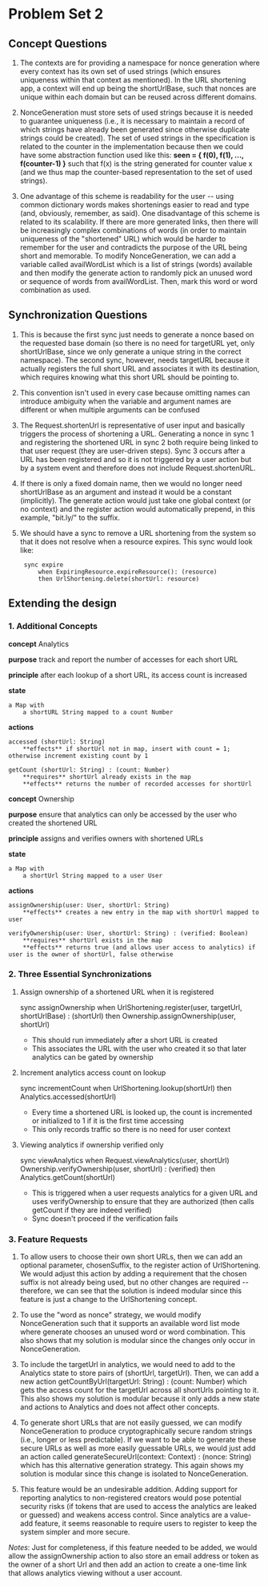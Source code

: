 # Problem Set 2

## Concept Questions

1. The contexts are for providing a namespace for nonce generation where every context has its own set of used strings (which ensures uniqueness within that context as mentioned). In the URL shortening app, a context will end up being the shortUrlBase, such that nonces are unique within each domain but can be reused across different domains.

2. NonceGeneration must store sets of used strings because it is needed to guarantee uniqueness (i.e., it is necessary to maintain a record of which strings have already been generated since otherwise duplicate strings could be created). The set of used strings in the specification is related to the counter in the implementation because then we could have some abstraction function used like this: **seen = { f(0), f(1), ..., f(counter-1) }** such that f(x) is the string generated for counter value x (and we thus map the counter-based representation to the set of used strings). 

3. One advantage of this scheme is readability for the user -- using common dictionary words makes shortenings easier to read and type (and, obviously, remember, as said). One disadvantage of this scheme is related to its scalability. If there are more generated links, then there will be increasingly complex combinations of words (in order to maintain uniqueness of the "shortened" URL) which would be harder to remember for the user and contradicts the purpose of the URL being short and memorable. To modify NonceGeneration, we can add a variable called availWordList which is a list of strings (words) available and then modify the generate action to randomly pick an unused word or sequence of words from availWordList. Then, mark this word or word combination as used. 

## Synchronization Questions

1. This is because the first sync just needs to generate a nonce based on the requested base domain (so there is no need for targetURL yet, only shortUrlBase, since we only generate a unique string in the correct namespace). The second sync, however, needs targetURL because it actually registers the full short URL and associates it with its destination, which requires knowing what this short URL should be pointing to.

2. This convention isn't used in every case because omitting names can introduce ambiguity when the variable and argument names are different or when multiple arguments can be confused

3. The Request.shortenUrl is representative of user input and basically triggers the process of shortening a URL. Generating a nonce in sync 1 and registering the shortened URL in sync 2 both require being linked to that user request (they are user-driven steps). Sync 3 occurs after a URL has been registered and so it is not triggered by a user action but by a system event and therefore does not include Request.shortenURL.

4. If there is only a fixed domain name, then we would no longer need shortUrlBase as an argument and instead it would be a constant (implicitly). The generate action would just take one global context (or no context) and the register action would automatically prepend, in this example, "bit.ly/" to the suffix. 

5. We should have a sync to remove a URL shortening from the system so that it does not resolve when a resource expires. This sync would look like:

        sync expire
            when ExpiringResource.expireResource(): (resource)
            then UrlShortening.delete(shortUrl: resource)


## Extending the design

### 1. Additional Concepts

**concept** Analytics

**purpose** track and report the number of accesses for each short URL

**principle** after each lookup of a short URL, its access count is increased

**state**

    a Map with
        a shortURL String mapped to a count Number

**actions**

    accessed (shortUrl: String)
        **effects** if shortUrl not in map, insert with count = 1; otherwise increment existing count by 1

    getCount (shortUrl: String) : (count: Number)
        **requires** shortUrl already exists in the map
        **effects** returns the number of recorded accesses for shortUrl

**concept** Ownership

**purpose** ensure that analytics can only be accessed by the user who created the shortened URL

**principle** assigns and verifies owners with shortened URLs

**state** 

    a Map with 
        a shortUrl String mapped to a user User


**actions**

    assignOwnership(user: User, shortUrl: String) 
        **effects** creates a new entry in the map with shortUrl mapped to user

    verifyOwnership(user: User, shortUrl: String) : (verified: Boolean)
        **requires** shortUrl exists in the map
        **effects** returns true (and allows user access to analytics) if user is the owner of shortUrl, false otherwise
    

### 2. Three Essential Synchronizations

1. Assign ownership of a shortened URL when it is registered

    sync assignOwnership
        when UrlShortening.register(user, targetUrl, shortUrlBase) : (shortUrl)
        then Ownership.assignOwnership(user, shortUrl)

    - This should run immediately after a short URL is created
    - This associates the URL with the user who created it so that later analytics can be gated by ownership

2. Increment analytics access count on lookup

    sync incrementCount 
        when UrlShortening.lookup(shortUrl)
        then Analytics.accessed(shortUrl)

    - Every time a shortened URL is looked up, the count is incremented or initialized to 1 if it is the first time accessing
    - This only records traffic so there is no need for user context

3. Viewing analytics if ownership verified only

    sync viewAnalytics
        when 
            Request.viewAnalytics(user, shortUrl)
            Ownership.verifyOwnership(user, shortUrl) : (verified)
        then
            Analytics.getCount(shortUrl)

    - This is triggered when a user requests analytics for a given URL and uses verifyOwnership to ensure that they are authorized (then calls getCount if they are indeed verified)
    - Sync doesn't proceed if the verification fails

### 3. Feature Requests

1. To allow users to choose their own short URLs, then we can add an optional parameter, chosenSuffix, to the register action of UrlShortening. We would adjust this action by adding a requirement that the chosen suffix is not already being used, but no other changes are required -- therefore, we can see that the solution is indeed modular since this feature is just a change to the UrlShortening concept.

2. To use the "word as nonce" strategy, we would modify NonceGeneration such that it supports an available word list mode where generate chooses an unused word or word combination. This also shows that my solution is modular since the changes only occur in NonceGeneration.

3. To include the targetUrl in analytics, we would need to add to the Analytics state to store pairs of (shortUrl, targetUrl). Then, we can add a new action getCountByUrl(targetUrl: String) : (count: Number) which gets the access count for the targetUrl across all shortUrls pointing to it. This also shows my solution is modular because it only adds a new state and actions to Analytics and does not affect other concepts.

4. To generate short URLs that are not easily guessed, we can modify NonceGeneration to produce cryptographically secure random strings (i.e., longer or less predictable). If we want to be able to generate these secure URLs as well as more easily guessable URLs, we would just add an action called generateSecureUrl(context: Context) : (nonce: String) which has this alternative generation strategy. This again shows my solution is modular since this change is isolated to NonceGeneration. 

5. This feature would be an undesirable addition. Adding support for reporting analytics to non-registered creators would pose potential security risks (if tokens that are used to access the analytics are leaked or guessed) and weakens access control. Since analytics are a value-add feature, it seems reasonable to require users to register to keep the system simpler and more secure. 

*Notes*: Just for completeness, if this feature needed to be added, we would allow the assignOwnership action to also store an email address or token as the owner of a short Url and then add an action to create a one-time link that allows analytics viewing without a user account.
